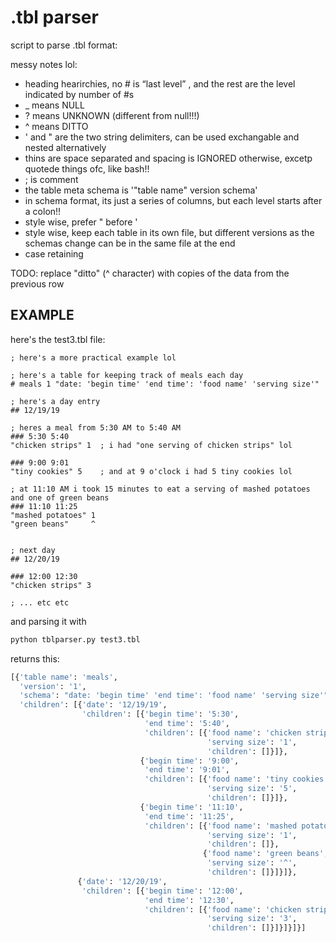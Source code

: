 # .tbl parser

script to parse .tbl format:

messy notes lol:

- heading hearirchies, no # is “last level” , and the rest are the level indicated by number of #s
- _ means NULL
- ? means UNKNOWN (different from null!!!)
- ^ means DITTO
- ' and " are the two string delimiters, can be used exchangable and nested alternatively
- thins are space separated and spacing is IGNORED otherwise, excetp quotede things ofc, like bash!!
- ; is comment
- the table meta schema is '"table name" version schema'
- in schema format, its just a series of columns, but each level starts after a colon!!
- style wise, prefer " before '
- style wise, keep each table in its own file, but different versions as the schemas change can be in the same file at the end
- case retaining


TODO: replace "ditto" (^ character) with copies of the data from the previous row


## EXAMPLE

here's the test3.tbl file:
```
; here's a more practical example lol

; here's a table for keeping track of meals each day
# meals 1 "date: 'begin time' 'end time': 'food name' 'serving size'"

; here's a day entry
## 12/19/19

; heres a meal from 5:30 AM to 5:40 AM
### 5:30 5:40
"chicken strips" 1  ; i had "one serving of chicken strips" lol

### 9:00 9:01
"tiny cookies" 5    ; and at 9 o'clock i had 5 tiny cookies lol

; at 11:10 AM i took 15 minutes to eat a serving of mashed potatoes and one of green beans
### 11:10 11:25
"mashed potatoes" 1
"green beans"     ^


; next day
## 12/20/19

### 12:00 12:30
"chicken strips" 3

; ... etc etc
```

and parsing it with
```bash
python tblparser.py test3.tbl
```

returns this:
```python
[{'table name': 'meals',
  'version': '1',
  'schema': "date: 'begin time' 'end time': 'food name' 'serving size'",
  'children': [{'date': '12/19/19',
                'children': [{'begin time': '5:30',
                              'end time': '5:40',
                              'children': [{'food name': 'chicken strips',
                                            'serving size': '1',
                                            'children': []}]},
                             {'begin time': '9:00',
                              'end time': '9:01',
                              'children': [{'food name': 'tiny cookies',
                                            'serving size': '5',
                                            'children': []}]},
                             {'begin time': '11:10',
                              'end time': '11:25',
                              'children': [{'food name': 'mashed potatoes',
                                            'serving size': '1',
                                            'children': []},
                                           {'food name': 'green beans',
                                            'serving size': '^',
                                            'children': []}]}]},
               {'date': '12/20/19',
                'children': [{'begin time': '12:00',
                              'end time': '12:30',
                              'children': [{'food name': 'chicken strips',
                                            'serving size': '3',
                                            'children': []}]}]}]}]
```
